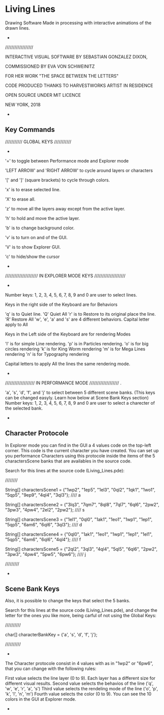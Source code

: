 # Living Lines
Drawing Software Made in processing with interactive animations of the drawn lines.

-

//////////////////


INTERACTIVE VISUAL SOFTWARE BY SEBASTIAN GONZALEZ DIXON,

COMMISSIONED BY EVA VON SCHWEINITZ

FOR HER WORK "THE SPACE BETWEEN THE LETTERS"

CODE PRODUCED THANKS TO HARVESTWORKS ARTIST IN RESIDENCE

OPEN SOURCE UNDER MIT LICENCE

NEW YORK, 2018  

-


Key Commands
------------

///////////
GLOBAL KEYS
///////////

-


'=' to toggle between Performance mode and Explorer mode

'LEFT ARROW' and 'RIGHT ARROW' to cycle around layers or characters

'[' and ']' (square brackets) to cycle through colors.

'x' is to erase selected line.

'X' to erase all.

'z' to move all the layers away except from the active layer.

'h' to hold and move the active layer.

'b' is to change background color.

'v' is to turn on and of the GUI.

'V' is to show Explorer GUI.

'c' to hide/show the cursor

-

/////////////////////
IN EXPLORER MODE KEYS
////////////////////

-

Number keys: 1, 2, 3, 4, 5, 6, 7, 8, 9 and 0 are user to select lines.

Keys in the right side of the Keyboard are for Behaviors

'q' is to Quiet line. 'Q' Quiet All
'r' is to Restore to its original place the line. 'R' Restore All
'w', 'e', 'a' and 's' are 4 different behaviors. Capital letter apply to All

Keys in the Left side of the Keyboard are for rendering Modes

'l' is for simple Line rendering.
'p' is in Particles rendering.
'o' is for big circles rendering
'k' is for King Worm rendering
'm' is for Mega Lines rendering
'n' is for Typography rendering

Capital letters to apply All the lines the same rendering mode.

-

///////////////////
IN PERFORMANCE MODE
///////////////////
.

'a', 's', 'd', 'f', and 'j' to select between 5 different scene banks. (This keys can be changed easyly. Learn how below at Scene Bank Keys section)
Number keys: 1, 2, 3, 4, 5, 6, 7, 8, 9 and 0 are user to select a charecter of the selected bank.

-

Character Protocole
-------------------

In Explorer mode you can find in the GUI a 4 values code on the top-left corner. This code is the current character you have created. You can set up you performance Characters using this protocole inside the items of the 5 charactersScene banks that are availables in the source code.

Search for this lines at the source code (Living_Lines.pde):

////////

String[] charactersScene1 = {"1wp2", "1ep5", "1el3", "0ql2", "1qk1", "1wo1", "5qp5", "9ep9", "4ql4", "3ql3"};  ////  a

String[] charactersScene2 = {"3lq3", "7qm7", "8ql8", "7ql7", "6ql6", "2pw2", "3pw3", "4pw4", "2el2", "2pw2"};  ////  s

String[] charactersScene3 = {"1el1", "0ql0", "1ak1", "1eo1", "1wp1", "1ep1", "5qp5", "6am6", "6ql6", "3ql3"};  ////  d

String[] charactersScene4 = {"0ql0", "1ak1", "1eo1", "1wp1", "1ep1", "1el1", "5qp5", "6am6", "6ql6", "4ql4"};  ////  f

String[] charactersScene5 = {"2ql2", "3ql3", "4ql4", "5ql5", "6ql6", "2pw2", "3pw3", "4pw4", "5pw5", "6pw6"};  ////  j

/////////

-


Scene Bank Keys
---------------

Also, it is possible to change the keys that select the 5 banks.

Search for this lines at the source code (Living_Lines.pde), and change the letter for the ones you like more, being carful of not using the Global Keys:

//////////

char[] characterBankKey = {'a', 's', 'd', 'f', 'j'};

//////////

-


The Character protocole consist in 4 values with as in "1wp2" or "6pw6", that you can change with the following rules:

First value selects the line layer (0 to 9). Each layer has a different size for different visual results.
Second value selects the behavios of the line ('q', 'w', 'e', 'r', 'a', 's')
Third value selects the rendeling mode of the line ('o', 'p', 'k', 'l', 'n', 'm')
Fourth value selects the color (0 to 9). You can see the 10 colors in the GUI at Explorer mode.

-

